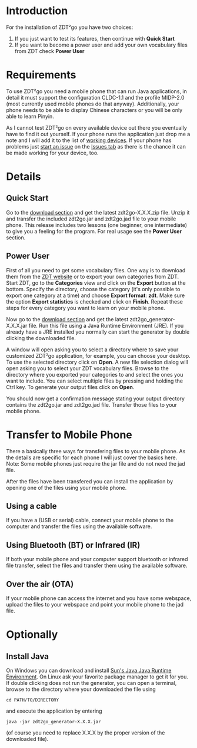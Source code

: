 # Introduction #

For the installation of ZDT²go you have two choices:
  1. If you just want to test its features, then continue with **Quick Start**
  1. If you want to become a power user and add your own vocabulary files from ZDT check **Power User**

# Requirements #
To use ZDT²go you need a mobile phone that can run Java applications, in detail it must support the configuration CLDC-1.1 and the profile MIDP-2.0 (most currently used mobile phones do that anyway). Additionally, your phone needs to be able to display Chinese characters or you will be only able to learn Pinyin.

As I cannot test ZDT²go on every available device out there you eventually have to find it out yourself. If your phone runs the application just drop me a note and I will add it to the list of [working devices](WorkingDevices.md). If your phone has problems just [start an issue](http://code.google.com/p/zdt2go/issues/entry) on the [Issues tab](http://code.google.com/p/zdt2go/issues/list) as there is the chance it can be made working for your device, too.

# Details #

## Quick Start ##
Go to the [download section](http://code.google.com/p/zdt2go/downloads/list) and get the latest zdt2go-X.X.X.zip file. Unzip it and transfer the included zdt2go.jar and zdt2go.jad file to your mobile phone. This release includes two lessons (one beginner, one intermediate) to give you a feeling for the program. For real usage see the **Power User** section.

## Power User ##
First of all you need to get some vocabulary files. One way is to download them from the [ZDT website](http://zdt.sourceforge.net/) or to export your own categories from ZDT. Start ZDT, go to the **Categories** view and click on the **Export** button at the bottom. Specify the directory, choose the category (it's only possible to export one category at a time) and choose **Export format**: **zdt**. Make sure the option **Export statistics** is checked and click on **Finish**. Repeat these steps for every category you want to learn on your mobile phone.

Now go to the [download section](http://code.google.com/p/zdt2go/downloads/list) and get the latest zdt2go\_generator-X.X.X.jar file. Run this file using a Java Runtime Environment (JRE). If you already have a JRE installed you normally can start the generator by double clicking the downloaded file.

A window will open asking you to select a directory where to save your customized ZDT²go application, for example, you can choose your desktop. To use the selected directory click on **Open**.
A new file selection dialog will open asking you to select your ZDT vocabulary files. Browse to the directory where you exported your categories to and select the ones you want to include. You can select multiple files by pressing and holding the Ctrl key. To generate your output files click on **Open**.

You should now get a confirmation message stating your output directory contains the zdt2go.jar and zdt2go.jad file. Transfer those files to your mobile phone.

# Transfer to Mobile Phone #
There a basically three ways for transfering files to your mobile phone. As the details are specific for each phone I will just cover the basics here. Note: Some mobile phones just require the jar file and do not need the jad file.

After the files have been transfered you can install the application by opening one of the files using your mobile phone.

## Using a cable ##
If you have a (USB or serial) cable, connect your mobile phone to the computer and transfer the files using the available software.

## Using Bluetooth (BT) or Infrared (IR) ##
If both your mobile phone and your computer support bluetooth or infrared file transfer, select the files and transfer them using the available software.

## Over the air (OTA) ##
If your mobile phone can access the internet and you have some webspace, upload the files to your webspace and point your mobile phone to the jad file.

# Optionally #
## Install Java ##
On Windows you can download and install [Sun's Java Java Runtime Environment](http://java.com/en/download/). On Linux ask your favorite package manager to get it for you. If double clicking does not run the generator, you can open a terminal, browse to the directory where your downloaded the file using
```
cd PATH/TO/DIRECTORY
```
and execute the application by entering
```
java -jar zdt2go_generator-X.X.X.jar
```
(of course you need to replace X.X.X by the proper version of the downloaded file).